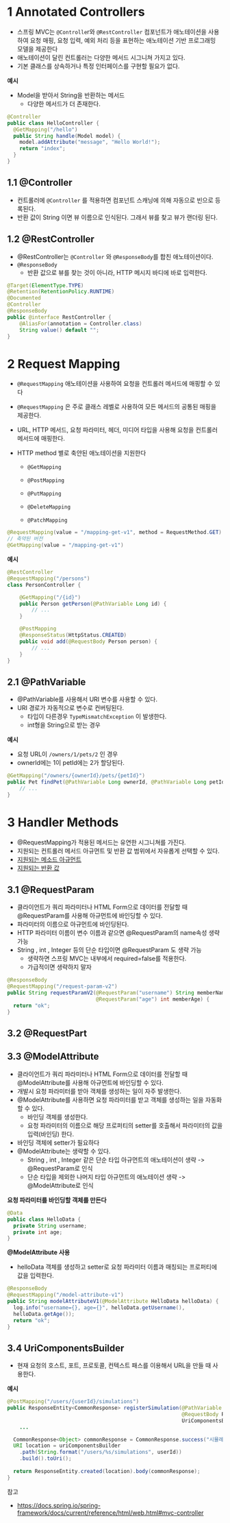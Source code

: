 # 1 Annotated Controllers

* 스프링 MVC는 `@Controlle`r와 `@RestController` 컴포넌트가 애노테이션을 사용하여 요청 매핑, 요청 입력, 예외 처리 등을 표현하는 애노테이션 기반 프로그래밍 모델을 제공한다
* 애노테이션이 달린 컨트롤러는 다양한 메서드 시그니쳐 가지고 있다.
* 기본 클래스를 상속하거나 특정 인터페이스를 구현할 필요가 없다. 

**예시**

* Model을 받아서 String을 반환하는 메서드
  * 다양한 메서드가 더 존재한다.

```java
@Controller
public class HelloController {
  @GetMapping("/hello")
  public String handle(Model model) {
    model.addAttribute("message", "Hello World!");
    return "index";
  }
}
```



## 1.1 @Controller

* 컨트롤러에 `@Controller` 를 적용하면 컴포넌트 스캐닝에 의해 자동으로 빈으로 등록된다.
* 반환 값이 String 이면 뷰 이름으로 인식된다. 그래서 뷰를 찾고 뷰가 랜더링 된다.



## 1.2 @RestController

* @RestController는 `@Controller` 와 `@ResponseBody`를 합친 애노테이션이다.
* `@ResponseBody`
  * 반환 값으로 뷰를 찾는 것이 아니라, HTTP 메시지 바디에 바로 입력한다.

```java
@Target(ElementType.TYPE)
@Retention(RetentionPolicy.RUNTIME)
@Documented
@Controller
@ResponseBody
public @interface RestController {
	@AliasFor(annotation = Controller.class)
	String value() default "";
}
```



# 2 Request Mapping

* `@RequestMapping` 애노테이션을 사용하여 요청을 컨트롤러 메서드에 매핑할 수 있다

* `@RequestMapping` 은 주로 클래스 레벨로 사용하여 모든 메서드의 공통된 매핑을 제공한다.

* URL, HTTP 메서드, 요청 파라미터, 헤더, 미디어 타입을 사용해 요청을 컨트롤러 메서드에 매핑한다.

* HTTP method 별로 축얀된 애노테이션을 지원한다
  * `@GetMapping`

  * `@PostMapping`

  * `@PutMapping`

  * `@DeleteMapping`

  * `@PatchMapping`


```java
@RequestMapping(value = "/mapping-get-v1", method = RequestMethod.GET)
// 축약된 버전
@GetMapping(value = "/mapping-get-v1")
```

**예시**

```java
@RestController
@RequestMapping("/persons")
class PersonController {

    @GetMapping("/{id}")
    public Person getPerson(@PathVariable Long id) {
        // ...
    }

    @PostMapping
    @ResponseStatus(HttpStatus.CREATED)
    public void add(@RequestBody Person person) {
        // ...
    }
}
```



## 2.1 **@PathVariable**

* @PathVariable를 사용해서 URI 변수를 사용할 수 있다.
* URI 경로가 자동적으로 변수로 컨버팅된다.
  * 타입이 다른경우 `TypeMismatchException` 이 발생한다.
  * int형을 String으로 받는 경우



**예시**

* 요청 URL이 `/owners/1/pets/2` 인 경우
* ownerId에는 1이 petId에는 2가 할당된다.

```java
@GetMapping("/owners/{ownerId}/pets/{petId}")
public Pet findPet(@PathVariable Long ownerId, @PathVariable Long petId) {
    // ...
}
```



# 3 Handler Methods

* @RequestMapping가 적용된 메서드는 유연한 시그니쳐를 가진다.
* 지원되는 컨트롤러 메서드 아규먼트 및 반환 값 범위에서 자유롭게 선택할 수 있다.
* [지원되는 메소드 아규먼트](https://docs.spring.io/spring-framework/docs/current/reference/html/web.html#mvc-ann-arguments)
* [지원되는 반환 값](https://docs.spring.io/spring-framework/docs/current/reference/html/web.html#mvc-ann-return-types)



## 3.1 @RequestParam

* 클라이언트가 쿼리 파라미터나 HTML Form으로 데이터를 전달할 때 @RequestParam를 사용해 아규먼트에 바인딩할 수 있다.
* 파라미터의 이름으로 아규먼트에 바인딩된다.
* HTTP 파라미터 이름이 변수 이름과 같으면 @RequestParam의 name속성 생략 가능
* String , int , Integer 등의 단순 타입이면 @RequestParam 도 생략 가능
  * 생략하면 스프링 MVC는 내부에서 required=false를 적용한다.
  * 가급적이면 생략하지 말자

```java
@ResponseBody
@RequestMapping("/request-param-v2")
public String requestParamV2(@RequestParam("username") String memberName, 
                             @RequestParam("age") int memberAge) {
  return "ok";
}
```



## 3.2 @RequestPart





## 3.3 @ModelAttribute

* 클라이언트가 쿼리 파라미터나 HTML Form으로 데이터를 전달할 때 @ModelAttribute를 사용해 아규먼트에 바인딩할 수 있다.
* 개발시 요청 파라미터를 받아 객체를 생성하는 일이 자주 발생한다.
* @ModelAttribute를 사용하면 요청 파라미터를 받고 객체를 생성하는 일을 자동화할 수 있다.
  * 바인딩 객체를 생성한다.
  * 요청 파라미터의 이름으로 해당 프로퍼티의 setter를 호출해서 파라미터의 값을 입력(바인딩) 한다.
* 바인딩 객체에 setter가 필요하다
* @ModelAttribute는 생략할 수 있다.
  * String , int , Integer 같은 단순 타입 아규먼트의 애노테이션이 생략 -> @RequestParam로 인식
  * 단순 타입을 제외한 나머지 타입 아규먼트의 애노테이션 생략 -> @ModelAttribute로 인식

**요청 파라미터를 바인딩할 객체를 만든다**

```java
@Data
public class HelloData {
  private String username;
  private int age;
}
```

**@ModelAttribute 사용**

* helloData 객체를 생성하고 setter로 요청 파라미터 이름과 매칭되는 프로퍼티에 값을 입력한다.

```java
@ResponseBody
@RequestMapping("/model-attribute-v1")
public String modelAttributeV1(@ModelAttribute HelloData helloData) {
  log.info("username={}, age={}", helloData.getUsername(),
  helloData.getAge());
  return "ok";
}
```



## 3.4 UriComponentsBuilder

* 현재 요청의 호스트, 포트, 프로토콜, 컨텍스트 패스를 이용해서 URL을 만들 때 사용한다.

**예시**

```java
@PostMapping("/users/{userId}/simulations")
public ResponseEntity<CommonResponse> registerSimulation(@PathVariable String userId,
                                                         @RequestBody RegisterSimulationRequest request,
                                                         UriComponentsBuilder uriComponentsBuilder){
	...

  CommonResponse<Object> commonResponse = CommonResponse.success("시뮬레이션 생성 요청 확인", null);
  URI location = uriComponentsBuilder
    .path(String.format("/users/%s/simulations", userId))
    .build().toUri();
  
  return ResponseEntity.created(location).body(commonResponse);
}
```



참고

* https://docs.spring.io/spring-framework/docs/current/reference/html/web.html#mvc-controller
